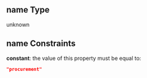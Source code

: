 ## name Type

unknown

## name Constraints

**constant**: the value of this property must be equal to:

```json
"procurement"
```
